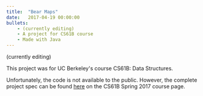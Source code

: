 ```yaml
---
title:  "Bear Maps"
date:   2017-04-19 00:00:00
bullets:
    - (currently editing)
    - A project for CS61B course
    - Made with Java
---
```

(currently editing)

This project was for UC Berkeley's course CS61B: Data Structures.

Unfortunately, the code is not available to the public. However, the complete project spec can be found [here](http://datastructur.es/sp17/materials/proj/proj3/proj3.html) on the CS61B Spring 2017 course page.
